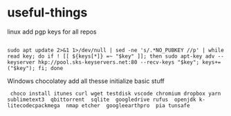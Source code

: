# useful-things

linux add pgp keys for all repos

````

sudo apt update 2>&1 1>/dev/null | sed -ne 's/.*NO_PUBKEY //p' | while read key; do if ! [[ ${keys[*]} =~ "$key" ]]; then sudo apt-key adv --keyserver hkp://pool.sks-keyservers.net:80 --recv-keys "$key"; keys+=("$key"); fi; done

````

Windows chocolatey add all thesse initialize basic stuff

````
 choco install itunes curl wget testdisk vscode chromium dropbox yarn sublimetext3  qbittorrent  sqlite  googledrive rufus  openjdk k-litecodecpackmega  nmap etcher  googleearthpro  pia tunsafe
````
